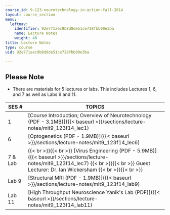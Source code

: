 ```yaml
---
course_id: 9-123-neurotechnology-in-action-fall-2014
layout: course_section
menu:
  leftnav:
    identifier: 92e771aec9b8d8de51ce728fbb00e3ba
    name: Lecture Notes
    weight: 40
title: Lecture Notes
type: course
uid: 92e771aec9b8d8de51ce728fbb00e3ba

---
```


Please Note
-----------

*   There are materials for 5 lectures or labs. This includes Lectures 1, 6, and 7 as well as Labs 9 and 11.

| SES # | TOPICS |
| --- | --- |
| 1 | [Course Introduction; Overview of Neurotechnology (PDF - 3.1MB)]({{< baseurl >}}/sections/lecture-notes/mit9_123f14_lec1) |
| 6 | [Optogenetics (PDF - 1.9MB)]({{< baseurl >}}/sections/lecture-notes/mit9_123f14_lec6) |
| 7 & Lab |  {{< br >}}{{< br >}} [Virus Engineering (PDF - 5.9MB)]({{< baseurl >}}/sections/lecture-notes/mit9_123f14_lec7) {{< br >}}{{< br >}} Guest Lecturer: Dr. Ian Wickersham {{< br >}}{{< br >}}  |
| Lab 9 | [Structural MRI (PDF - 1.9MB)]({{< baseurl >}}/sections/lecture-notes/mit9_123f14_lab9) |
| Lab 11 | [High Throughput Neuroscience Yanik's Lab (PDF)]({{< baseurl >}}/sections/lecture-notes/mit9_123f14_lab11)